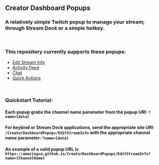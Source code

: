 ## Creator Dashboard Popups
### A relatively simple Twitch popup to manage your stream; through Stream Deck or a simple hotkey.

<p>&nbsp;</p>

### This repository currently supports these popups:
 - [Edit Stream Info](https://amazingca.github.io/CreatorDashboardPopups/EditStreamInfo)
 - [Activity Feed](https://amazingca.github.io/CreatorDashboardPopups/ActivityFeed)
 - [Chat](https://amazingca.github.io/CreatorDashboardPopups/Chat)
 - [Quick Actions](https://amazingca.github.io/CreatorDashboardPopups/QuickActions)

<p>&nbsp;</p>

### Quickstart Tutorial:
#### Each popup grabs the channel name parameter from the popup URI: `?name={data}`

#### For keybind or Stream Deck applications, send the appropriate site URI: `/CreatorDashboardPopups/EditStreamInfo` with the appropriate channel name parameter: `?name={data}`
#### An example of a valid popup URL is `https://amazingca.github.io/CreatorDashboardPopups/EditStreamInfo?name={ChannelName}`
